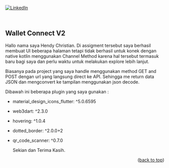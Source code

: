 <div id="top"></div>


[![LinkedIn][linkedin-shield]][linkedin-url]


<br />


<!-- ABOUT THE PROJECT -->
## Wallet Connect V2

Hallo nama saya Hendy Christian. Di assigment tersebut saya berhasil membuat UI beberapa halaman tetapi tidak berhasil untuk konek dengan native kotlin menggunakan Channel Method karena hal tersebut termasuk baru bagi saya dan perlu waktu untuk melakukan explore lebih lanjut. 

Biasanya pada project yang saya handle  menggunakan method GET and POST dengan url yang langsung direct ke API. Sehingga me return data JSON dan mengconvert ke tampilan menggunakan json decode. 

Dibawah ini beberapa plugin yang saya gunakan : 
* material_design_icons_flutter: ^5.0.6595
* web3dart: ^2.3.0
* hovering: ^1.0.4
* dotted_border: ^2.0.0+2
* qr_code_scanner: ^0.7.0

  
 
  Sekian dan Terima Kasih. 
 
  

<p align="right">(<a href="#top">back to top</a>)</p>





[linkedin-shield]: https://img.shields.io/badge/-LinkedIn-black.svg?style=for-the-badge&logo=linkedin&colorB=555
[linkedin-url]: https://linkedin.com/in/hendy-christian-49a704171

